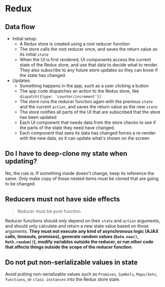 # Redux

## Data flow

-   Initial setup:
    -   A Redux store is created using a root reducer function
    -   The store calls the root reducer once, and saves the return value as its initial  `state`
    -   When the UI is first rendered, UI components access the current state of the Redux store, and use that data to decide what to render. They also subscribe to any future store updates so they can know if the state has changed.
-   Updates:
    -   Something happens in the app, such as a user clicking a button
    -   The app code dispatches an action to the Redux store, like  `dispatch({type: 'counter/increment'})`
    -   The store runs the reducer function again with the previous  `state`  and the current  `action`, and saves the return value as the new  `state`
    -   The store notifies all parts of the UI that are subscribed that the store has been updated
    -   Each UI component that needs data from the store checks to see if the parts of the state they need have changed.
    -   Each component that sees its data has changed forces a re-render with the new data, so it can update what's shown on the screen

## Do I have to deep-clone my state when updating?

No, the rule is: If something inside doesn't change, keep its reference the same. Only make copy of those nested items must be cloned that are going to be changed.

## Reducers must not have side effects

> Reducer must be pure function.

Reducer functions should _only_ depend on their `state` and `action` arguments, and should only calculate and return a new state value based on those arguments. **They must not execute any kind of asynchronous logic (AJAX calls, timeouts, promises), generate random values (`Date.now()`,  `Math.random()`), modify variables outside the reducer, or run other code that affects things outside the scope of the reducer function**.

## Do not put non-serializable values in state

Avoid putting non-serializable values such as `Promises`, `Symbols`, `Maps/Sets`, `functions`, or `class instances` into the Redux store state.
